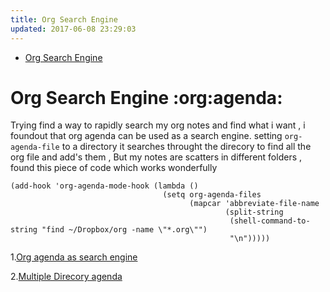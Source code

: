 ```yaml
---
title: Org Search Engine
updated: 2017-06-08 23:29:03
---
```


- [Org Search Engine](#org34fa60d)


<a id="org34fa60d"></a>

# Org Search Engine     :org:agenda:

Trying find a way to rapidly search my org notes and find what i want , i foundout that org agenda can be used as a search engine. setting `org-agenda-file` to a directory it searches throught the direcory to find all the org file and add's them , But my notes are scatters in different folders , found this piece of code which works wonderfully

```emacs-lisp
(add-hook 'org-agenda-mode-hook (lambda ()
                                  (setq org-agenda-files
                                        (mapcar 'abbreviate-file-name
                                                (split-string
                                                 (shell-command-to-string "find ~/Dropbox/org -name \"*.org\"")
                                                 "\n")))))
```

1.[Org agenda as search engine](http://orgmode.org/worg/org-tutorials/advanced-searching.html) 

2.[Multiple Direcory agenda ](https://lists.gnu.org/archive/html/emacs-orgmode/2014-04/msg00465.html) 
